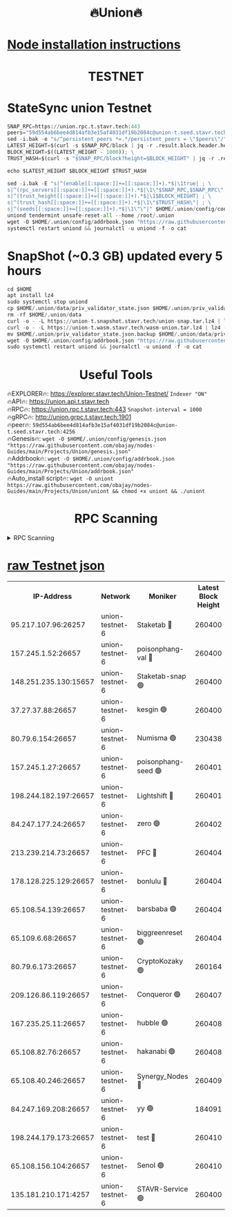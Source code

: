 <h1 align="center"> 🔥Union🔥</h1>

[Node installation instructions](https://github.com/obajay/nodes-Guides/tree/main/Projects/Union)
=

<h1 align="center"> TESTNET</h1>

# StateSync union Testnet
```python
SNAP_RPC=https://union.rpc.t.stavr.tech:443
peers="59d554ab6bee4d814afb3e15af4031df19b2084c@union-t.seed.stavr.tech:4256"
sed -i.bak -e "s/^persistent_peers *=.*/persistent_peers = \"$peers\"/" $HOME/.union/config/config.toml
LATEST_HEIGHT=$(curl -s $SNAP_RPC/block | jq -r .result.block.header.height); \
BLOCK_HEIGHT=$((LATEST_HEIGHT - 1000)); \
TRUST_HASH=$(curl -s "$SNAP_RPC/block?height=$BLOCK_HEIGHT" | jq -r .result.block_id.hash)

echo $LATEST_HEIGHT $BLOCK_HEIGHT $TRUST_HASH

sed -i.bak -E "s|^(enable[[:space:]]+=[[:space:]]+).*$|\1true| ; \
s|^(rpc_servers[[:space:]]+=[[:space:]]+).*$|\1\"$SNAP_RPC,$SNAP_RPC\"| ; \
s|^(trust_height[[:space:]]+=[[:space:]]+).*$|\1$BLOCK_HEIGHT| ; \
s|^(trust_hash[[:space:]]+=[[:space:]]+).*$|\1\"$TRUST_HASH\"| ; \
s|^(seeds[[:space:]]+=[[:space:]]+).*$|\1\"\"|" $HOME/.union/config/config.toml
uniond tendermint unsafe-reset-all --home /root/.union
wget -O $HOME/.union/config/addrbook.json "https://raw.githubusercontent.com/obajay/nodes-Guides/main/Projects/Union/addrbook.json"
systemctl restart uniond && journalctl -u uniond -f -o cat
```
# SnapShot (~0.3 GB) updated every 5 hours
```python
cd $HOME
apt install lz4
sudo systemctl stop uniond
cp $HOME/.union/data/priv_validator_state.json $HOME/.union/priv_validator_state.json.backup
rm -rf $HOME/.union/data
curl -o - -L https://union-t.snapshot.stavr.tech/union-snap.tar.lz4 | lz4 -c -d - | tar -x -C $HOME/.union --strip-components 2
curl -o - -L https://union-t.wasm.stavr.tech/wasm-union.tar.lz4 | lz4 -c -d - | tar -x -C $HOME/.union --strip-components 2
mv $HOME/.union/priv_validator_state.json.backup $HOME/.union/data/priv_validator_state.json
wget -O $HOME/.union/config/addrbook.json "https://raw.githubusercontent.com/obajay/nodes-Guides/main/Projects/Union/addrbook.json"
sudo systemctl restart uniond && journalctl -u uniond -f -o cat
```
 <h1 align="center"> Useful Tools</h1>
 
🔥EXPLORER🔥: https://explorer.stavr.tech/Union-Testnet/        `Indexer "ON"` \
🔥API🔥:      https://union.api.t.stavr.tech \
🔥RPC🔥:      https://union.rpc.t.stavr.tech:443              `Snapshot-interval = 1000` \
🔥gRPC🔥:     http://union.grpc.t.stavr.tech:1901 \
🔥peer🔥:     `59d554ab6bee4d814afb3e15af4031df19b2084c@union-t.seed.stavr.tech:4256` \
🔥Genesis🔥:     `wget -O $HOME/.union/config/genesis.json "https://raw.githubusercontent.com/obajay/nodes-Guides/main/Projects/Union/genesis.json"` \
🔥Addrbook🔥: ```wget -O $HOME/.union/config/addrbook.json "https://raw.githubusercontent.com/obajay/nodes-Guides/main/Projects/Union/addrbook.json"``` \
🔥Auto_install script🔥:  `wget -O uniont https://raw.githubusercontent.com/obajay/nodes-Guides/main/Projects/Union/uniont && chmod +x uniont && ./uniont`

<h1 align="center"> RPC Scanning</h1>

<details>
<summary>RPC Scanning</summary>

<h2 align="center"> We scan nodes in real time every 4 hours. And we provide the final result of RPC endpoints.
We cannot influence the operation of these nodes in any way. </h2>


```python
If Voting Power is higher than 0 --> then the Node is a validator of the network and may be subject to attack and be a potential threat to the chain.
```
```python
We marked such validators with a red symbol
```

</details>

[raw Testnet json](https://rpc-check.uniont.stavr.tech/uniont/rpc-uniont-result.json)
=



<table><tr><th>IP-Address</th><th>Network</th><th>Moniker</th><th>Latest Block Height</th><th>Earliest Block Height</th><th>Catching Up</th><th>Tx Index</th><th>Voting Power</th><th>Scan Time</th></tr><tr><td>95.217.107.96:26257</td><td>union-testnet-6</td><td>Staketab 🔴</td><td>260400</td><td>1</td><td>False</td><td>on</td><td>1000002</td><td>2024-03-01T20:03:36.214134828UTC</td></tr><tr><td>157.245.1.52:26657</td><td>union-testnet-6</td><td>poisonphang-val 🔴</td><td>260400</td><td>1</td><td>False</td><td>on</td><td>1000000</td><td>2024-03-01T20:03:36.828938849UTC</td></tr><tr><td>148.251.235.130:15657</td><td>union-testnet-6</td><td>Staketab-snap 🟢</td><td>260400</td><td>1</td><td>False</td><td>on</td><td>0</td><td>2024-03-01T20:03:37.414098069UTC</td></tr><tr><td>37.27.37.88:26657</td><td>union-testnet-6</td><td>kesgin 🟢</td><td>260400</td><td>1</td><td>False</td><td>on</td><td>0</td><td>2024-03-01T20:03:37.742434450UTC</td></tr><tr><td>80.79.6.154:26657</td><td>union-testnet-6</td><td>Numisma 🟢</td><td>230438</td><td>1</td><td>False</td><td>on</td><td>0</td><td>2024-03-01T20:03:42.270396438UTC</td></tr><tr><td>157.245.1.27:26657</td><td>union-testnet-6</td><td>poisonphang-seed 🟢</td><td>260401</td><td>1</td><td>False</td><td>on</td><td>0</td><td>2024-03-01T20:03:42.865257321UTC</td></tr><tr><td>198.244.182.197:26657</td><td>union-testnet-6</td><td>Lightshift 🔴</td><td>260401</td><td>1</td><td>False</td><td>on</td><td>1000000</td><td>2024-03-01T20:03:45.183168038UTC</td></tr><tr><td>84.247.177.24:26657</td><td>union-testnet-6</td><td>zero 🟢</td><td>260402</td><td>1</td><td>False</td><td>on</td><td>0</td><td>2024-03-01T20:03:53.823163591UTC</td></tr><tr><td>213.239.214.73:26657</td><td>union-testnet-6</td><td>PFC 🔴</td><td>260404</td><td>1</td><td>False</td><td>on</td><td>1000001</td><td>2024-03-01T20:03:58.128249630UTC</td></tr><tr><td>178.128.225.129:26657</td><td>union-testnet-6</td><td>bonlulu 🔴</td><td>260404</td><td>1</td><td>False</td><td>on</td><td>1000000</td><td>2024-03-01T20:03:58.794141121UTC</td></tr><tr><td>65.108.54.139:26657</td><td>union-testnet-6</td><td>barsbaba 🟢</td><td>260404</td><td>1</td><td>False</td><td>on</td><td>0</td><td>2024-03-01T20:03:59.129942493UTC</td></tr><tr><td>65.109.6.68:26657</td><td>union-testnet-6</td><td>biggreenreset 🟢</td><td>260404</td><td>1</td><td>False</td><td>on</td><td>0</td><td>2024-03-01T20:03:59.683249484UTC</td></tr><tr><td>80.79.6.173:26657</td><td>union-testnet-6</td><td>CryptoKozaky 🟢</td><td>260164</td><td>1</td><td>False</td><td>on</td><td>0</td><td>2024-03-01T20:04:02.220190300UTC</td></tr><tr><td>209.126.86.119:26657</td><td>union-testnet-6</td><td>Conqueror 🟢</td><td>260407</td><td>1</td><td>False</td><td>on</td><td>0</td><td>2024-03-01T20:04:21.198891017UTC</td></tr><tr><td>167.235.25.11:26657</td><td>union-testnet-6</td><td>hubble 🟢</td><td>260408</td><td>1</td><td>False</td><td>on</td><td>0</td><td>2024-03-01T20:04:25.506234895UTC</td></tr><tr><td>65.108.82.76:26657</td><td>union-testnet-6</td><td>hakanabi 🟢</td><td>260408</td><td>1</td><td>False</td><td>on</td><td>0</td><td>2024-03-01T20:04:25.843324636UTC</td></tr><tr><td>65.108.40.246:26657</td><td>union-testnet-6</td><td>Synergy_Nodes 🔴</td><td>260409</td><td>1</td><td>False</td><td>on</td><td>1000001</td><td>2024-03-01T20:04:32.288864780UTC</td></tr><tr><td>84.247.169.208:26657</td><td>union-testnet-6</td><td>yy 🟢</td><td>184091</td><td>1</td><td>False</td><td>on</td><td>0</td><td>2024-03-01T20:04:32.611223233UTC</td></tr><tr><td>198.244.179.173:26657</td><td>union-testnet-6</td><td>test 🔴</td><td>260410</td><td>1</td><td>False</td><td>on</td><td>1</td><td>2024-03-01T20:04:34.965091030UTC</td></tr><tr><td>65.108.156.104:26657</td><td>union-testnet-6</td><td>Senol 🟢</td><td>260410</td><td>1</td><td>False</td><td>on</td><td>0</td><td>2024-03-01T20:04:35.339151694UTC</td></tr><tr><td>135.181.210.171:4257</td><td>union-testnet-6</td><td>STAVR-Service 🟢</td><td>260400</td><td>258001</td><td>False</td><td>on</td><td>0</td><td>2024-03-01T20:03:37.157888757UTC</td></tr></table>
